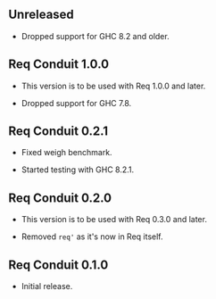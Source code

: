 ## Unreleased

* Dropped support for GHC 8.2 and older.

## Req Conduit 1.0.0

* This version is to be used with Req 1.0.0 and later.

* Dropped support for GHC 7.8.

## Req Conduit 0.2.1

* Fixed weigh benchmark.

* Started testing with GHC 8.2.1.

## Req Conduit 0.2.0

* This version is to be used with Req 0.3.0 and later.

* Removed `req'` as it's now in Req itself.

## Req Conduit 0.1.0

* Initial release.
